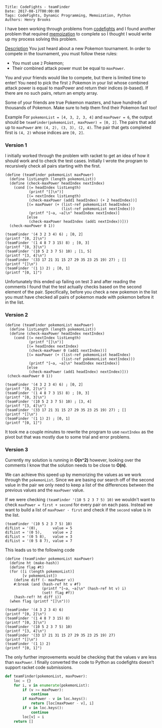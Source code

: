    Title: CodeFights - teamFinder
    Date: 2017-08-17T00:00:00
    Tags: CodeFights, Dynamic Programming, Memoization, Python
    Authors: Henry Brooks

I have been working through problems from [codefights](https://codefights.com) and I found another problem that required [memoization](https://en.wikipedia.org/wiki/Memoization) to complete so I thought I would write up my process solving this problem.

<!-- more -->

[Description](https://codefights.com/challenge/af2y4DBXqibqmHyAN)
You just heard about a new Pokemon tournament. In order to compete in the tournament, you must follow these rules:

* You must use `2` Pokemon;
* Their combined attack power must be equal to `maxPower`.

You and your friends would like to compete, but there is limited time to enter! You need to pick the first `2` Pokemon in your list whose combined attack power is equal to maxPower and return their indices (`0`-based).
If there are no such pairs, return an empty array.

Some of your friends are true Pokemon masters, and have hundreds of thousands of Pokemon. Make sure to help them find their Pokemon fast too!

Example
For `pokemonList = [4, 3, 2, 3, 4]` and `maxPower = 6`,
the output should be
`teamFinder(pokemonList, maxPower) = [0, 2]`.
The pairs that add up to `maxPower` are:
`(4, 2), (3, 3), (2, 4)`.
The pair that gets completed first is `(4, 2)` whose indices are `[0, 2]`.

### Version 1
I initially worked through the problem with racket to get an idea of how it should work and to check the test cases. Initially I wrote the program to recursively check all pairs starting with the first.

```racket
(define (teamFinder pokemonList maxPower)
  (define listLength (length pokemonList))
  (define (check-maxPower headIndex nextIndex)
    (cond [(= headIndex listLength)
           (printf "[]\n")]
          [(= nextIndex listLength)
           (check-maxPower (add1 headIndex) (+ 2 headIndex))]
          [(= maxPower (+ (list-ref pokemonList headIndex)
                          (list-ref pokemonList nextIndex)))
           (printf "[~a, ~a]\n" headIndex nextIndex)]
          [else
           (check-maxPower headIndex (add1 nextIndex))]))
  (check-maxPower 0 1))

(teamFinder '(4 3 2 3 4) 6) ; [0, 2]
(printf "[0, 2]\n")
(teamFinder '(1 4 8 7 3 15) 8) ; [0, 3]
(printf "[0, 3]\n")
(teamFinder '(10 5 2 3 7 5) 10) ; [1, 5]
(printf "[3, 4]\n")
(teamFinder '(33 17 21 31 15 27 29 35 23 25 19) 27) ; []
(printf "[]\n")
(teamFinder '(1 1) 2) ; [0, 1]
(printf "[0, 1]")
```

Unfortunately this ended up failing on test 3 and after reading the comments I found that the test actually checks based on the second element of the pair. Specifically, before you check a new pokemon in the list you must have checked all pairs of pokemon made with pokemon before it in the list.

### Version 2

```racket
(define (teamFinder pokemonList maxPower)
  (define listLength (length pokemonList))
  (define (check-maxPower headIndex nextIndex)
    (cond [(= nextIndex listLength)
           (printf "[]\n")]
          [(= headIndex nextIndex)
           (check-maxPower 0 (add1 nextIndex))]
          [(= maxPower (+ (list-ref pokemonList headIndex)
                          (list-ref pokemonList nextIndex)))
           (printf "[~a, ~a]\n" headIndex nextIndex)]
          [else
           (check-maxPower (add1 headIndex) nextIndex)]))
 (check-maxPower 0 1))

(teamFinder '(4 3 2 3 4) 6) ; [0, 2]
(printf "[0, 2]\n")
(teamFinder '(1 4 8 7 3 15) 8) ; [0, 3]
(printf "[0, 3]\n")
(teamFinder '(10 5 2 3 7 5) 10) ; [3, 4]
(printf "[3, 4]\n")
(teamFinder '(33 17 21 31 15 27 29 35 23 25 19) 27) ; []
(printf "[]\n")
(teamFinder '(1 1) 2) ; [0, 1]
(printf "[0, 1]")
```

It took me a couple minutes to rewrite the program to use `nextIndex` as the pivot but that was mostly due to some trial and error problems.

### Version 3

Currently my solution is running in **O(n^2)** however, looking over the comments I know that the solution needs to be close to **O(n)**.

We can achieve this speed up by memorizing the values as we work through the `pokemonList`. Since we are basing our search off of the second value in the pair we only need to keep a list of the differences between the previous values and the `maxPower` value.

If we were checking `(teamFinder '(10 5 2 3 7 5) 10)` we wouldn't want to check `maxPower = first + second` for every pair on each pass. Instead we want to build a list of `maxPower - first` and check if the `second` value is in the list.

```
(teamFinder '(10 5 2 3 7 5) 10)
difList = '(0),       value = 5
difList = '(0 5),     value = 2
difList = '(0 5 8),   value = 3
difList = '(0 5 8 7), value = 7
```

This leads us to the following code

```racket
(define (teamFinder pokemonList maxPower)
  (define ht (make-hash))
  (define flag #t)
  (for ([i (length pokemonList)]
        [v pokemonList])
    (define diff (- maxPower v))
    #:break (and (hash-ref ht v #f)
                 (printf "[~a, ~a]\n" (hash-ref ht v) i)
                 (set! flag #f))    
    (hash-ref! ht diff i))
  (when flag (printf "[]\n")))

(teamFinder '(4 3 2 3 4) 6)
(printf "[0, 2]\n")
(teamFinder '(1 4 8 7 3 15) 8)
(printf "[0, 3]\n")
(teamFinder '(10 5 2 3 7 5) 10)
(printf "[3, 4]\n")
(teamFinder '(33 17 21 31 15 27 29 35 23 25 19) 27)
(printf "[]\n")
(teamFinder '(1 1) 2)
(printf "[0, 1]")
```

The only further improvements would be checking that the values v are less than `maxPower`. I finally converted the code to Python as codefights doesn't support racket code submissions.

```python
def teamFinder(pokemonList, maxPower):
    loc = {}
    for i, v in enumerate(pokemonList):
        if (v >= maxPower):
            continue
        if maxPower - v in loc.keys():
            return [loc[maxPower - v], i]
        if v in loc.keys():
            continue
        loc[v] = i
    return []
```
